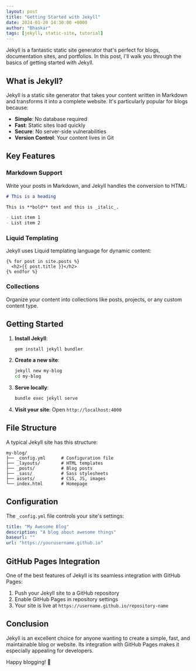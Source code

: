 ```yaml
---
layout: post
title: "Getting Started with Jekyll"
date: 2024-01-20 14:30:00 +0000
author: "Bhaskar"
tags: [jekyll, static-site, tutorial]
---
```


Jekyll is a fantastic static site generator that's perfect for blogs, documentation sites, and portfolios. In this post, I'll walk you through the basics of getting started with Jekyll.

## What is Jekyll?

Jekyll is a static site generator that takes your content written in Markdown and transforms it into a complete website. It's particularly popular for blogs because:

- **Simple**: No database required
- **Fast**: Static sites load quickly
- **Secure**: No server-side vulnerabilities
- **Version Control**: Your content lives in Git

## Key Features

### Markdown Support

Write your posts in Markdown, and Jekyll handles the conversion to HTML:

```markdown
# This is a heading

This is **bold** text and this is _italic_.

- List item 1
- List item 2
```

### Liquid Templating

Jekyll uses Liquid templating language for dynamic content:

```liquid
{% for post in site.posts %}
  <h2>{{ post.title }}</h2>
{% endfor %}
```

### Collections

Organize your content into collections like posts, projects, or any custom content type.

## Getting Started

1. **Install Jekyll**:

   ```bash
   gem install jekyll bundler
   ```

2. **Create a new site**:

   ```bash
   jekyll new my-blog
   cd my-blog
   ```

3. **Serve locally**:

   ```bash
   bundle exec jekyll serve
   ```

4. **Visit your site**: Open `http://localhost:4000`

## File Structure

A typical Jekyll site has this structure:

```
my-blog/
├── _config.yml      # Configuration file
├── _layouts/        # HTML templates
├── _posts/          # Blog posts
├── _sass/           # Sass stylesheets
├── assets/          # CSS, JS, images
└── index.html       # Homepage
```

## Configuration

The `_config.yml` file controls your site's settings:

```yaml
title: "My Awesome Blog"
description: "A blog about awesome things"
baseurl: ""
url: "https://yourusername.github.io"
```

## GitHub Pages Integration

One of the best features of Jekyll is its seamless integration with GitHub Pages:

1. Push your Jekyll site to a GitHub repository
2. Enable GitHub Pages in repository settings
3. Your site is live at `https://username.github.io/repository-name`

## Conclusion

Jekyll is an excellent choice for anyone wanting to create a simple, fast, and maintainable blog or website. Its integration with GitHub Pages makes it especially appealing for developers.

Happy blogging! 🚀
